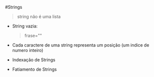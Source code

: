 #Strings
>string não é uma lista
* String vazia:
    > frase=""

* Cada caractere de uma string representa um posição (um indice de numero inteiro)
* Indexação de Strings 
* Fatiamento de Strings 
